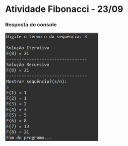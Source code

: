 # Atividade Fibonacci - 23/09

### Resposta do console

<img src="imagem/console2.jpg" width="300px">
